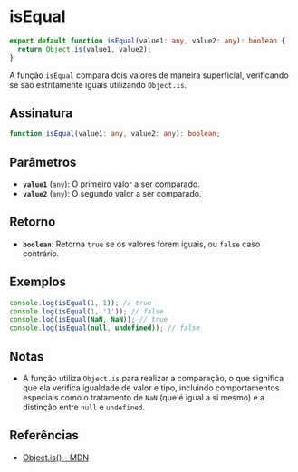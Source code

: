 # isEqual

```typescript
export default function isEqual(value1: any, value2: any): boolean {
  return Object.is(value1, value2);
}
```

A função `isEqual` compara dois valores de maneira superficial, verificando se são estritamente iguais utilizando `Object.is`.

## Assinatura

```typescript
function isEqual(value1: any, value2: any): boolean;
```

## Parâmetros

- **`value1`** (`any`): O primeiro valor a ser comparado.
- **`value2`** (`any`): O segundo valor a ser comparado.

## Retorno

- **`boolean`**: Retorna `true` se os valores forem iguais, ou `false` caso contrário.

## Exemplos

```typescript
console.log(isEqual(1, 1)); // true
console.log(isEqual(1, '1')); // false
console.log(isEqual(NaN, NaN)); // true
console.log(isEqual(null, undefined)); // false
```

## Notas

- A função utiliza `Object.is` para realizar a comparação, o que significa que ela verifica igualdade de valor e tipo, incluindo comportamentos especiais como o tratamento de `NaN` (que é igual a si mesmo) e a distinção entre `null` e `undefined`.

## Referências

- [Object.is() - MDN](https://developer.mozilla.org/en-US/docs/Web/JavaScript/Reference/Global_Objects/Object/is)